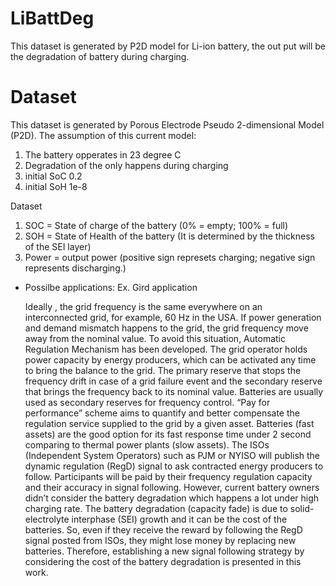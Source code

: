# LiBattDeg
This dataset is generated by P2D model for Li-ion battery, the out put will be the degradation of battery during charging.

# Dataset
This dataset is generated by Porous Electrode Pseudo 2-dimensional Model (P2D).
The assumption of this current model:
1. The battery opperates in 23 degree C
2. Degradation of the only happens during charging
3. initial SoC 0.2
4. initial SoH 1e-8

Dataset
1. SOC = State of charge of the battery (0% = empty; 100% = full)
2. SOH = State of Health of the battery (It is determined by the thickness of the SEI layer)
3. Power = output power (positive sign represets charging; negative sign represents discharging.)

- Possilbe applications:
Ex. Gird application

    Ideally , the grid frequency is the same everywhere on an interconnected grid, for example, 60 Hz in the USA. If power generation and demand mismatch happens to the grid, the grid frequency move away from the nominal value. To avoid this situation, Automatic Regulation Mechanism has been developed. The grid operator holds power capacity by energy producers, which can be activated any time to bring the balance to the grid. The primary reserve that stops the frequency drift in case of a grid failure event and the secondary reserve that brings the frequency back to its nominal value. Batteries are usually used as secondary reserves for  frequency control.
    “Pay for performance” scheme aims to quantify and better compensate the regulation service supplied to the grid by a given asset. Batteries (fast assets) are the good option for its fast response time under 2 second comparing to thermal power plants (slow assets). The ISOs (Independent System Operators) such as PJM or NYISO will publish the dynamic regulation (RegD) signal to ask contracted energy producers to follow. Participants will be paid by their frequency regulation capacity and their accuracy in signal following.
    However, current battery owners didn’t consider the battery degradation which happens a lot under high charging rate. The battery degradation (capacity fade) is due to solid-electrolyte interphase (SEI) growth and it can be the cost of the batteries. So, even if they receive the reward by following the RegD signal posted from ISOs, they might lose money by replacing new batteries. Therefore, establishing a new signal following strategy by considering the cost of the battery degradation is presented in this work.



